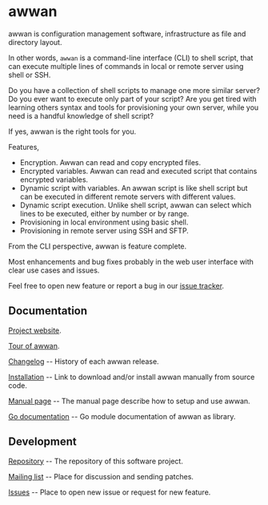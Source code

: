 # awwan

awwan is configuration management software, infrastructure as file and
directory layout.

In other words, `awwan` is a command-line interface (CLI) to shell script,
that can execute multiple lines of commands in local or remote server using
shell or SSH.

Do you have a collection of shell scripts to manage one more similar server?
Do you ever want to execute only part of your script?
Are you get tired with learning others syntax and tools for provisioning
your own server, while you need is a handful knowledge of shell script?

If yes, awwan is the right tools for you.

Features,

* Encryption. Awwan can read and copy encrypted files.
* Encrypted variables. Awwan can read and executed script that contains
  encrypted variables.
* Dynamic script with variables. An awwan script is like shell script but
  can be executed in different remote servers with different values.
* Dynamic script execution. Unlike shell script, awwan can select which
  lines to be executed, either by number or by range.
* Provisioning in local environment using basic shell.
* Provisioning in remote server using SSH and SFTP.

From the CLI perspective, awwan is feature complete.

Most enhancements and bug fixes probably in the web user interface with
clear use cases and issues.

Feel free to open new feature or report a bug in our
[issue tracker](https://todo.sr.ht/~shulhan/awwan).


##  Documentation

[Project website](https://awwan.org).

[Tour of awwan](https://tour.awwan.org).

[Changelog](https://awwan.org/CHANGELOG.html) --
History of each awwan release.

[Installation](https://awwan.org/install.html) --
Link to download and/or install awwan manually from source code.

[Manual page](https://awwan.org/awwan.html) --
The manual page describe how to setup and use awwan.

[Go documentation](https://pkg.go.dev/git.sr.ht/~shulhan/awwan) --
Go module documentation of awwan as library.

##  Development

[Repository](https://git.sr.ht/~shulhan/awwan) --
The repository of this software project.

[Mailing list](https://lists.sr.ht/~shulhan/awwan) --
Place for discussion and sending patches.

[Issues](https://todo.sr.ht/~shulhan/awwan) --
Place to open new issue or request for new feature.
